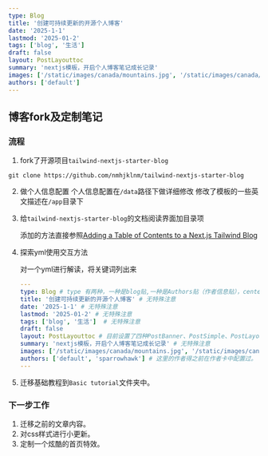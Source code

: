 ```yaml
---
type: Blog
title: '创建可持续更新的开源个人博客'
date: '2025-1-1'
lastmod: '2025-01-2'
tags: ['blog', '生活']
draft: false
layout: PostLayouttoc
summary: 'nextjs模板，开启个人博客笔记成长记录'
images: ['/static/images/canada/mountains.jpg', '/static/images/canada/toronto.jpg']
authors: ['default']
---
```


## 博客fork及定制笔记

### 流程

1. fork了开源项目`tailwind-nextjs-starter-blog`
```
git clone https://github.com/nmhjklnm/tailwind-nextjs-starter-blog
```
2. 做个人信息配置 
     个人信息配置在`/data`路径下做详细修改
       修改了模板的一些英文描述在`/app`目录下

3. 给`tailwind-nextjs-starter-blog`的文档阅读界面加目录项

     添加的方法直接参照[Adding a Table of Contents to a Next.js Tailwind Blog](https://www.ichi.co.uk/blog/adding-a-table-of-contents-to-nextjs-tailwind-blog)

4. 探索yml使用交互方法

     对一个yml进行解读，将关键词列出来

     ```yaml
     ---
     type: Blog # type 有两种，一种是blog贴,一种是Authors贴（作者信息贴），centerlayer的配置只设置blog目录下的mdx默认为blog贴，所以对于md文件，强制需要额外设置`type: Blog`。
     title: '创建可持续更新的开源个人博客' # 无特殊注意
     date: '2025-1-1' # 无特殊注意
     lastmod: '2025-01-2' # 无特殊注意
     tags: ['blog', '生活']  # 无特殊注意
     draft: false  
     layout: PostLayouttoc # 目前设置了四种PostBanner、PostSimple、PostLayout 、PostLayouttoc .其中PostLayouttoc是参照流程3 创建的
     summary: 'nextjs模板，开启个人博客笔记成长记录' # 无特殊注意
     images: ['/static/images/canada/mountains.jpg', '/static/images/canada/toronto.jpg'] # PostBanner布局时用来放首页图。
     authors: ['default', 'sparrowhawk'] # 这里的作者得之前在作者卡中配置过。
     ---
     ```

5. 迁移基础教程到`Basic tutorial`文件夹中。

   

### 下一步工作

1. 迁移之前的文章内容。
2. 对css样式进行小更新。
3. 定制一个炫酷的首页特效。

